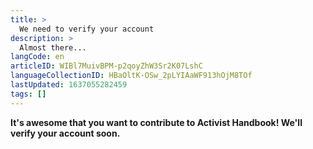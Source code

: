 ```yaml
---
title: >
  We need to verify your account
description: >
  Almost there...
langCode: en
articleID: WIBl7MuivBPM-p2qoyZhW3Sr2K07LshC
languageCollectionID: HBaOltK-OSw_2pLYIAaWF913hOjM8TOf
lastUpdated: 1637055282459
tags: []
---
```


**It's awesome that you want to contribute to Activist Handbook! We'll verify your account soon.**